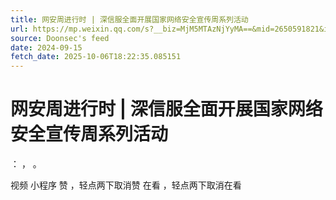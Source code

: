 ```yaml
---
title: 网安周进行时 | 深信服全面开展国家网络安全宣传周系列活动
url: https://mp.weixin.qq.com/s?__biz=MjM5MTAzNjYyMA==&mid=2650591821&idx=1&sn=804979cef17e0e358c2e94cd79b514c5
source: Doonsec's feed
date: 2024-09-15
fetch_date: 2025-10-06T18:22:35.085151
---
```


# 网安周进行时 | 深信服全面开展国家网络安全宣传周系列活动

：
，
。

视频
小程序
赞
，轻点两下取消赞
在看
，轻点两下取消在看